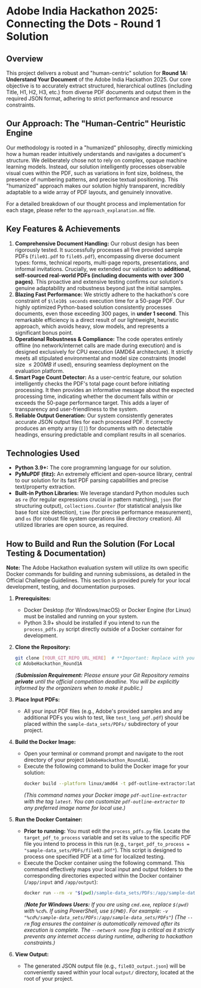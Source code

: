 # Adobe India Hackathon 2025: Connecting the Dots - Round 1 Solution

## Overview
This project delivers a robust and "human-centric" solution for **Round 1A: Understand Your Document** of the Adobe India Hackathon 2025. Our core objective is to accurately extract structured, hierarchical outlines (including Title, H1, H2, H3, etc.) from diverse PDF documents and output them in the required JSON format, adhering to strict performance and resource constraints.

## Our Approach: The "Human-Centric" Heuristic Engine

Our methodology is rooted in a "humanized" philosophy, directly mimicking how a human reader intuitively understands and navigates a document's structure. We deliberately chose not to rely on complex, opaque machine learning models. Instead, our solution intelligently processes observable visual cues within the PDF, such as variations in font size, boldness, the presence of numbering patterns, and precise textual positioning. This "humanized" approach makes our solution highly transparent, incredibly adaptable to a wide array of PDF layouts, and genuinely innovative.

For a detailed breakdown of our thought process and implementation for each stage, please refer to the `approach_explanation.md` file.

## Key Features & Achievements

1.  **Comprehensive Document Handling:** Our robust design has been rigorously tested. It successfully processes all five provided sample PDFs (`file01.pdf` to `file05.pdf`), encompassing diverse document types: forms, technical reports, multi-page reports, presentations, and informal invitations. Crucially, we extended our validation to **additional, self-sourced real-world PDFs (including documents with over 300 pages)**. This proactive and extensive testing confirms our solution's genuine adaptability and robustness beyond just the initial samples.
2.  **Blazing Fast Performance:** We strictly adhere to the hackathon's core constraint of `$\le10$ seconds` execution time for a 50-page PDF. Our highly optimized Python-based solution consistently processes documents, even those exceeding 300 pages, in **under 1 second**. This remarkable efficiency is a direct result of our lightweight, heuristic approach, which avoids heavy, slow models, and represents a significant bonus point.
3.  **Operational Robustness & Compliance:** The code operates entirely offline (no network/internet calls are made during execution) and is designed exclusively for CPU execution (AMD64 architecture). It strictly meets all stipulated environmental and model size constraints (model size $\le 200MB$ if used), ensuring seamless deployment on the evaluation platform.
4.  **Smart Page Count Detector:** As a user-centric feature, our solution intelligently checks the PDF's total page count before initiating processing. It then provides an informative message about the expected processing time, indicating whether the document falls within or exceeds the 50-page performance target. This adds a layer of transparency and user-friendliness to the system.
5.  **Reliable Output Generation:** Our system consistently generates accurate JSON output files for each processed PDF. It correctly produces an empty array (`[]`) for documents with no detectable headings, ensuring predictable and compliant results in all scenarios.

## Technologies Used

* **Python 3.9+:** The core programming language for our solution.
* **PyMuPDF (fitz):** An extremely efficient and open-source library, central to our solution for its fast PDF parsing capabilities and precise text/property extraction.
* **Built-in Python Libraries:** We leverage standard Python modules such as `re` (for regular expressions crucial in pattern matching), `json` (for structuring output), `collections.Counter` (for statistical analysis like base font size detection), `time` (for precise performance measurement), and `os` (for robust file system operations like directory creation). All utilized libraries are open source, as required.

## How to Build and Run the Solution (For Local Testing & Documentation)

**Note:** The Adobe Hackathon evaluation system will utilize its own specific Docker commands for building and running submissions, as detailed in the Official Challenge Guidelines. This section is provided purely for your local development, testing, and documentation purposes.

1.  **Prerequisites:**
    * Docker Desktop (for Windows/macOS) or Docker Engine (for Linux) must be installed and running on your system.
    * Python 3.9+ should be installed if you intend to run the `process_pdfs.py` script directly outside of a Docker container for development.

2.  **Clone the Repository:**
    ```bash
    git clone [YOUR_GIT_REPO_URL_HERE]  # **Important: Replace with your actual Git repository URL.**
    cd AdobeHackathon_Round1A
    ```
    *(**Submission Requirement:** Please ensure your Git Repository remains **private** until the official competition deadline. You will be explicitly informed by the organizers when to make it public.)*

3.  **Place Input PDFs:**
    * All your input PDF files (e.g., Adobe's provided samples and any additional PDFs you wish to test, like `test_long_pdf.pdf`) should be placed within the `sample-data_sets/PDFs/` subdirectory of your project.

4.  **Build the Docker Image:**
    * Open your terminal or command prompt and navigate to the root directory of your project (`AdobeHackathon_Round1A`).
    * Execute the following command to build the Docker image for your solution:
        ```bash
        docker build --platform linux/amd64 -t pdf-outline-extractor:latest .
        ```
        *(This command names your Docker image `pdf-outline-extractor` with the tag `latest`. You can customize `pdf-outline-extractor` to any preferred image name for local use.)*

5.  **Run the Docker Container:**
    * **Prior to running:** You must edit the `process_pdfs.py` file. Locate the `target_pdf_to_process` variable and set its value to the specific PDF file you intend to process in this run (e.g., `target_pdf_to_process = "sample-data_sets/PDFs/file03.pdf"`). This script is designed to process one specified PDF at a time for localized testing.
    * Execute the Docker container using the following command. This command effectively maps your local input and output folders to the corresponding directories expected within the Docker container (`/app/input` and `/app/output`):
        ```bash
        docker run --rm -v "$(pwd)/sample-data_sets/PDFs:/app/sample-data_sets/PDFs" -v "$(pwd)/output:/app/output" --network none pdf-outline-extractor:latest
        ```
        *(**Note for Windows Users:** If you are using `cmd.exe`, replace `$(pwd)` with `%cd%`. If using PowerShell, use `${PWD}`. For example: `-v "%cd%/sample-data_sets/PDFs:/app/sample-data_sets/PDFs"`)*
        *(The `--rm` flag ensures the container is automatically removed after its execution is complete. The `--network none` flag is critical as it strictly prevents any internet access during runtime, adhering to hackathon constraints.)*

6.  **View Output:**
    * The generated JSON output file (e.g., `file03_output.json`) will be conveniently saved within your local `output/` directory, located at the root of your project.